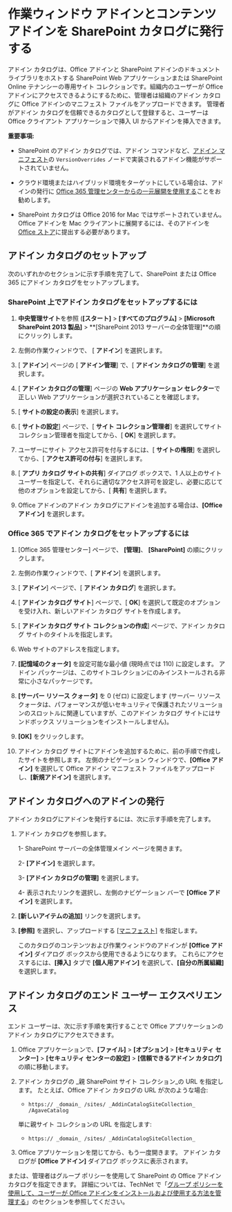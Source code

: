 # <a name="publish-task-pane-and-content-add-ins-to-a-sharepoint-catalog"></a>作業ウィンドウ アドインとコンテンツ アドインを SharePoint カタログに発行する

アドイン カタログは、Office アドインと SharePoint アドインのドキュメント ライブラリをホストする SharePoint Web アプリケーションまたは SharePoint Online テナンシーの専用サイト コレクションです。組織内のユーザーが Office アドインにアクセスできるようにするために、管理者は組織のアドイン カタログに Office アドインのマニフェスト ファイルをアップロードできます。 管理者がアドイン カタログを信頼できるカタログとして登録すると、ユーザーは Office クライアント アプリケーションで挿入 UI からアドインを挿入できます。

**重要事項:**  

- SharePoint のアドイン カタログでは、アドイン コマンドなど、[アドイン マニフェスト](../overview/add-in-manifests.md)の `VersionOverrides` ノードで実装されるアドイン機能がサポートされていません。

- クラウド環境またはハイブリッド環境をターゲットにしている場合は、アドインの発行に [Office 365 管理センターからの一元展開を使用する](publish/centralized-deployment.md)ことをお勧めします。

- SharePoint カタログは Office 2016 for Mac ではサポートされていません。 Office アドインを Mac クライアントに展開するには、そのアドインを [Office ストア](http://msdn.microsoft.com/library/ff075782-1303-4517-91cc-b3d730e9b9ae%28Office.15%29.aspx)に提出する必要があります。   

## <a name="set-up-an-add-in-catalog"></a>アドイン カタログのセットアップ

次のいずれかのセクションに示す手順を完了して、SharePoint または Office 365 にアドイン カタログをセットアップします。

### <a name="to-set-up-an-add-in-catalog-on-sharepoint"></a>SharePoint 上でアドイン カタログをセットアップするには

1. **中央管理サイト**を参照 (**[スタート]** > **[すべてのプログラム]** > **[Microsoft SharePoint 2013 製品]** > **[SharePoint 2013 サーバーの全体管理]**の順にクリック) します。
    
2. 左側の作業ウィンドウで、 [ **アドイン**] を選択します。
    
3. [ **アドイン**] ページの [ **アドイン管理**] で、[ **アドイン カタログの管理**] を選択します。
    
4. [ **アドイン カタログの管理**] ページの  **Web アプリケーション セレクター**で正しい Web アプリケーションが選択されていることを確認します。
    
5. [ **サイトの設定の表示**] を選択します。
    
6. [ **サイトの設定**] ページで、[ **サイト コレクション管理者**] を選択してサイト コレクション管理者を指定してから、[ **OK**] を選択します。
    
7. ユーザーにサイト アクセス許可を付与するには、[ **サイトの権限**] を選択してから、[ **アクセス許可の付与**] を選択します。
    
8. [ **アプリ カタログ サイトの共有**] ダイアログ ボックスで、1 人以上のサイト ユーザーを指定して、それらに適切なアクセス許可を設定し、必要に応じて他のオプションを設定してから、[  **共有**] を選択します。
    
9. Office アドインのアドイン カタログにアドインを追加する場合は、**[Office アドイン]** を選択します。

### <a name="to-set-up-an-add-in-catalog-on-office-365"></a>Office 365 でアドイン カタログをセットアップするには

1. [Office 365 管理センター] ページで、 **[管理]**、 **[SharePoint]** の順にクリックします。
    
2. 左側の作業ウィンドウで、[ **アドイン**] を選択します。
    
3. [ **アドイン**] ページで、[ **アドイン カタログ**] を選択します。
    
4. [ **アドイン カタログ サイト**] ページで、[ **OK**] を選択して既定のオプションを受け入れ、新しいアドイン カタログ サイトを作成します。
    
5. [ **アドイン カタログ サイト コレクションの作成**] ページで、アドイン カタログ サイトのタイトルを指定します。
    
6. Web サイトのアドレスを指定します。
    
7. **[記憶域のクォータ]** を設定可能な最小値 (現時点では 110) に設定します。 アドイン パッケージは、このサイトコレクションにのみインストールされる非常に小さなパッケージです。
    
8. **[サーバー リソース クォータ]** を 0 (ゼロ) に設定します  (サーバー リソース クォータは、パフォーマンスが低いセキュリティで保護されたソリューションのスロットルに関連していますが、このアドイン カタログ サイトにはサンドボックス ソリューションをインストールしません)。
    
9. **[OK]** をクリックします。
    
10. アドイン カタログ サイトにアドインを追加するために、前の手順で作成したサイトを参照します。 左側のナビゲーション ウィンドウで、**[Office アドイン]** を選択して Office アドイン マニフェスト ファイルをアップロードし、**[新規アドイン]** を選択します。

## <a name="publish-an-add-in-to-an-add-in-catalog"></a>アドイン カタログへのアドインの発行

アドイン カタログにアドインを発行するには、次に示す手順を完了します。

1. アドイン カタログを参照します。

    1- SharePoint サーバーの全体管理メイン ページを開きます。
    
    2- **[アドイン]** を選択します。
    
    3- **[アドイン カタログの管理]** を選択します。
    
    4- 表示されたリンクを選択し、左側のナビゲーション バーで **[Office アドイン]** を選択します。
    
2. **[新しいアイテムの追加]** リンクを選択します。
    
3. **[参照]** を選択し、アップロードする [[マニフェスト]](../../docs/overview/add-in-manifests.md) を指定します。
    
    このカタログのコンテンツおよび作業ウィンドウのアドインが **[Office アドイン]** ダイアログ ボックスから使用できるようになります。 これらにアクセスするには、**[挿入]** タブで **[個人用アドイン]** を選択して、**[自分の所属組織]** を選択します。

## <a name="end-user-experience-with-the-add-in-catalog"></a>アドイン カタログのエンド ユーザー エクスペリエンス

エンド ユーザーは、次に示す手順を実行することで Office アプリケーションのアドイン カタログにアクセスできます。

1. Office アプリケーションで、**[ファイル]**  >  **[オプション]**  >  **[セキュリティ センター]**  >  **[セキュリティ センターの設定]**  >  **[信頼できるアドイン カタログ]** の順に移動します。
    
2. アドイン カタログの _親 SharePoint サイト コレクション_の URL を指定します。 たとえば、Office アドイン カタログの URL が次のような場合:
    
    - `https:// _domain_ /sites/ _AddinCatalogSiteCollection_ /AgaveCatalog`
    
    単に親サイト コレクションの URL を指定します:
    
    - `https:// _domain_ /sites/ _AddinCatalogSiteCollection_`
    
3. Office アプリケーションを閉じてから、もう一度開きます。 アドイン カタログが **[Office アドイン]** ダイアログ ボックスに表示されます。

または、管理者はグループ ポリシーを使用して SharePoint の Office アドイン カタログを指定できます。 詳細については、TechNet で「[グループ ポリシーを使用して、ユーザーが Office アドインをインストールおよび使用する方法を管理する](https://technet.microsoft.com/ja-JP/library/jj219429.aspx#BKMK_GP)」のセクションを参照してください。

